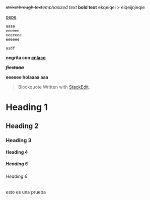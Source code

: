 
~~strikethrough text~~*emphasized text*
**bold text**
ekqeiqei > eiqeijqieqie

[pepe](a)
```deleteme
aaaa
eeeeee
eeeeeee
eeeeee
```

`asdf`

**negrita con [enlace](asdf)**

**~~*fiestaaa*~~**

**eeeeee holaaaa aaa**
> Blockquote
> Written with [StackEdit](https://stackedit.io/).

# Heading 1
## Heading 2
### Heading 3
#### Heading 4
##### Heading 5
###### Heading 6


esto es una prueba
